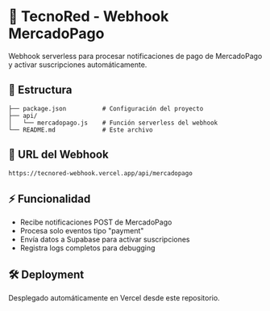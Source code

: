 # 🚀 TecnoRed - Webhook MercadoPago

Webhook serverless para procesar notificaciones de pago de MercadoPago y activar suscripciones automáticamente.

## 📁 Estructura
```
├── package.json          # Configuración del proyecto
├── api/
│   └── mercadopago.js    # Función serverless del webhook
└── README.md             # Este archivo
```

## 🔗 URL del Webhook
`https://tecnored-webhook.vercel.app/api/mercadopago`

## ⚡ Funcionalidad
- Recibe notificaciones POST de MercadoPago
- Procesa solo eventos tipo "payment" 
- Envía datos a Supabase para activar suscripciones
- Registra logs completos para debugging

## 🛠️ Deployment
Desplegado automáticamente en Vercel desde este repositorio.

